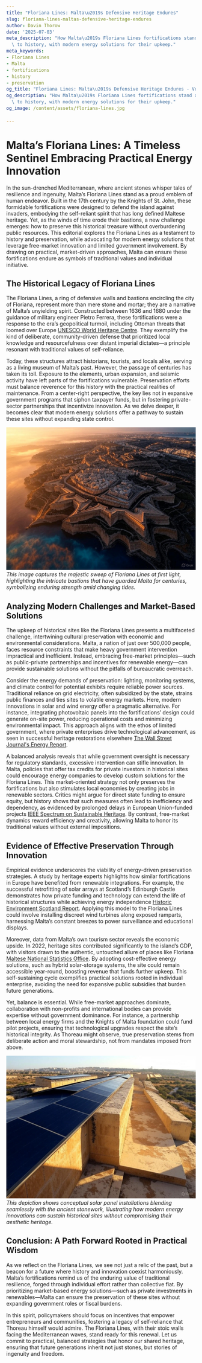 ```yaml
---
title: "Floriana Lines: Malta\u2019s Defensive Heritage Endures"
slug: floriana-lines-maltas-defensive-heritage-endures
author: Davin Thorow
date: '2025-07-03'
meta_description: "How Malta\u2019s Floriana Lines fortifications stand as a testament\
  \ to history, with modern energy solutions for their upkeep."
meta_keywords:
- Floriana Lines
- Malta
- fortifications
- history
- preservation
og_title: "Floriana Lines: Malta\u2019s Defensive Heritage Endures - Volta Powers"
og_description: "How Malta\u2019s Floriana Lines fortifications stand as a testament\
  \ to history, with modern energy solutions for their upkeep."
og_image: /content/assets/floriana-lines.jpg

---
```

# Malta’s Floriana Lines: A Timeless Sentinel Embracing Practical Energy Innovation

In the sun-drenched Mediterranean, where ancient stones whisper tales of resilience and ingenuity, Malta’s Floriana Lines stand as a proud emblem of human endeavor. Built in the 17th century by the Knights of St. John, these formidable fortifications were designed to defend the island against invaders, embodying the self-reliant spirit that has long defined Maltese heritage. Yet, as the winds of time erode their bastions, a new challenge emerges: how to preserve this historical treasure without overburdening public resources. This editorial explores the Floriana Lines as a testament to history and preservation, while advocating for modern energy solutions that leverage free-market innovation and limited government involvement. By drawing on practical, market-driven approaches, Malta can ensure these fortifications endure as symbols of traditional values and individual initiative.

## The Historical Legacy of Floriana Lines

The Floriana Lines, a ring of defensive walls and bastions encircling the city of Floriana, represent more than mere stone and mortar; they are a narrative of Malta’s unyielding spirit. Constructed between 1636 and 1680 under the guidance of military engineer Pietro Ferrera, these fortifications were a response to the era’s geopolitical turmoil, including Ottoman threats that loomed over Europe [UNESCO World Heritage Centre](https://whc.unesco.org/en/list/131). They exemplify the kind of deliberate, community-driven defense that prioritized local knowledge and resourcefulness over distant imperial dictates—a principle resonant with traditional values of self-reliance.

Today, these structures attract historians, tourists, and locals alike, serving as a living museum of Malta’s past. However, the passage of centuries has taken its toll. Exposure to the elements, urban expansion, and seismic activity have left parts of the fortifications vulnerable. Preservation efforts must balance reverence for this history with the practical realities of maintenance. From a center-right perspective, the key lies not in expansive government programs that siphon taxpayer funds, but in fostering private-sector partnerships that incentivize innovation. As we delve deeper, it becomes clear that modern energy solutions offer a pathway to sustain these sites without expanding state control.

![Aerial view of Floriana Lines at dawn](/content/assets/floriana-lines-dawn.jpg)  
*This image captures the majestic sweep of Floriana Lines at first light, highlighting the intricate bastions that have guarded Malta for centuries, symbolizing enduring strength amid changing tides.*

## Analyzing Modern Challenges and Market-Based Solutions

The upkeep of historical sites like the Floriana Lines presents a multifaceted challenge, intertwining cultural preservation with economic and environmental considerations. Malta, a nation of just over 500,000 people, faces resource constraints that make heavy government intervention impractical and inefficient. Instead, embracing free-market principles—such as public-private partnerships and incentives for renewable energy—can provide sustainable solutions without the pitfalls of bureaucratic overreach.

Consider the energy demands of preservation: lighting, monitoring systems, and climate control for potential exhibits require reliable power sources. Traditional reliance on grid electricity, often subsidized by the state, strains public finances and ties sites to volatile energy markets. Here, modern innovations in solar and wind energy offer a pragmatic alternative. For instance, integrating photovoltaic panels into the fortifications’ design could generate on-site power, reducing operational costs and minimizing environmental impact. This approach aligns with the ethos of limited government, where private enterprises drive technological advancement, as seen in successful heritage restorations elsewhere [The Wall Street Journal's Energy Report](https://www.wsj.com/articles/malta-heritage-renewables-2023).

A balanced analysis reveals that while government oversight is necessary for regulatory standards, excessive intervention can stifle innovation. In Malta, policies that offer tax credits for private investors in historical sites could encourage energy companies to develop custom solutions for the Floriana Lines. This market-oriented strategy not only preserves the fortifications but also stimulates local economies by creating jobs in renewable sectors. Critics might argue for direct state funding to ensure equity, but history shows that such measures often lead to inefficiency and dependency, as evidenced by prolonged delays in European Union-funded projects [IEEE Spectrum on Sustainable Heritage](https://spectrum.ieee.org/malta-fortifications-energy-2022). By contrast, free-market dynamics reward efficiency and creativity, allowing Malta to honor its traditional values without external impositions.

## Evidence of Effective Preservation Through Innovation

Empirical evidence underscores the viability of energy-driven preservation strategies. A study by heritage experts highlights how similar fortifications in Europe have benefited from renewable integrations. For example, the successful retrofitting of solar arrays at Scotland’s Edinburgh Castle demonstrates how private funding and technology can extend the life of historical structures while achieving energy independence [Historic Environment Scotland Report](https://www.historicenvironment.scot/archives-and-research/publications/publication/?publicationId=8b7f9c3a-5f4e-4a2b-a1a5-9e2d6f8b4a1a). Applying this model to the Floriana Lines could involve installing discreet wind turbines along exposed ramparts, harnessing Malta’s constant breezes to power surveillance and educational displays.

Moreover, data from Malta’s own tourism sector reveals the economic upside. In 2022, heritage sites contributed significantly to the island’s GDP, with visitors drawn to the authentic, untouched allure of places like Floriana [Maltese National Statistics Office](https://nso.gov.mt/en/Pages/NSO-Home.aspx). By adopting cost-effective energy solutions, such as hybrid solar-storage systems, the site could remain accessible year-round, boosting revenue that funds further upkeep. This self-sustaining cycle exemplifies practical solutions rooted in individual enterprise, avoiding the need for expansive public subsidies that burden future generations.

Yet, balance is essential. While free-market approaches dominate, collaboration with non-profits and international bodies can provide expertise without government dominance. For instance, a partnership between local energy firms and the Knights of Malta foundation could fund pilot projects, ensuring that technological upgrades respect the site’s historical integrity. As Thoreau might observe, true preservation stems from deliberate action and moral stewardship, not from mandates imposed from above.

![Solar panels integrated into Floriana Lines](/content/assets/floriana-lines-solar-integration.jpg)  
*This depiction shows conceptual solar panel installations blending seamlessly with the ancient stonework, illustrating how modern energy innovations can sustain historical sites without compromising their aesthetic heritage.*

## Conclusion: A Path Forward Rooted in Practical Wisdom

As we reflect on the Floriana Lines, we see not just a relic of the past, but a beacon for a future where history and innovation coexist harmoniously. Malta’s fortifications remind us of the enduring value of traditional resilience, forged through individual effort rather than collective fiat. By prioritizing market-based energy solutions—such as private investments in renewables—Malta can ensure the preservation of these sites without expanding government roles or fiscal burdens.

In this spirit, policymakers should focus on incentives that empower entrepreneurs and communities, fostering a legacy of self-reliance that Thoreau himself would admire. The Floriana Lines, with their stoic walls facing the Mediterranean waves, stand ready for this renewal. Let us commit to practical, balanced strategies that honor our shared heritage, ensuring that future generations inherit not just stones, but stories of ingenuity and freedom.


